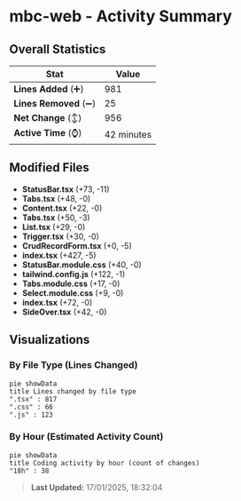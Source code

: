 # mbc-web - Activity Summary 

## Overall Statistics

| Stat                   | Value                                                             |
| ---------------------- | ----------------------------------------------------------------- |
| **Lines Added** (➕)   | 981                                          |
| **Lines Removed** (➖) | 25                                        |
| **Net Change** (↕)    | 956                |
| **Active Time** (⌚)   | 42 minutes |


## Modified Files
- **StatusBar.tsx** (+73, -11)
- **Tabs.tsx** (+48, -0)
- **Content.tsx** (+22, -0)
- **Tabs.tsx** (+50, -3)
- **List.tsx** (+29, -0)
- **Trigger.tsx** (+30, -0)
- **CrudRecordForm.tsx** (+0, -5)
- **index.tsx** (+427, -5)
- **StatusBar.module.css** (+40, -0)
- **tailwind.config.js** (+122, -1)
- **Tabs.module.css** (+17, -0)
- **Select.module.css** (+9, -0)
- **index.tsx** (+72, -0)
- **SideOver.tsx** (+42, -0)

## Visualizations

### By File Type (Lines Changed)

```mermaid
pie showData
title Lines changed by file type
".tsx" : 817
".css" : 66
".js" : 123
```

### By Hour (Estimated Activity Count)

```mermaid
pie showData
title Coding activity by hour (count of changes)
"18h" : 38
```


> **Last Updated:** 17/01/2025, 18:32:04